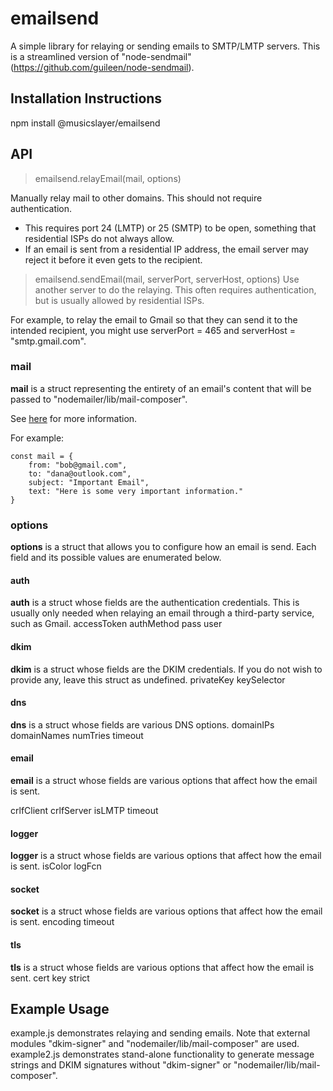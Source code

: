 # emailsend
A simple library for relaying or sending emails to SMTP/LMTP servers. This is a streamlined version of "node-sendmail" (https://github.com/guileen/node-sendmail).

## Installation Instructions
npm install @musicslayer/emailsend

## API
> emailsend.relayEmail(mail, options)

Manually relay mail to other domains. This should not require authentication.
- This requires port 24 (LMTP) or 25 (SMTP) to be open, something that residential ISPs do not always allow.
- If an email is sent from a residential IP address, the email server may reject it before it even gets to the recipient.

> emailsend.sendEmail(mail, serverPort, serverHost, options)
Use another server to do the relaying. This often requires authentication, but is usually allowed by residential ISPs.

For example, to relay the email to Gmail so that they can send it to the intended recipient, you might use serverPort = 465 and serverHost = "smtp.gmail.com".

### mail
**mail** is a struct representing the entirety of an email's content that will be passed to "nodemailer/lib/mail-composer".

See [here](https://nodemailer.com/extras/mailcomposer/#e-mail-message-fields) for more information.

For example:
```
const mail = {
    from: "bob@gmail.com",
    to: "dana@outlook.com",
    subject: "Important Email",
    text: "Here is some very important information."
}
```

### options
**options** is a struct that allows you to configure how an email is send. Each field and its possible values are enumerated below.

#### auth
**auth** is a struct whose fields are the authentication credentials. This is usually only needed when relaying an email through a third-party service, such as Gmail.
accessToken
authMethod
pass
user

#### dkim
**dkim** is a struct whose fields are the DKIM credentials. If you do not wish to provide any, leave this struct as undefined.
privateKey
keySelector

#### dns
**dns** is a struct whose fields are various DNS options.
domainIPs
domainNames
numTries
timeout

#### email
**email** is a struct whose fields are various options that affect how the email is sent.

crlfClient
crlfServer
isLMTP
timeout

#### logger
**logger** is a struct whose fields are various options that affect how the email is sent.
isColor
logFcn

#### socket
**socket** is a struct whose fields are various options that affect how the email is sent.
encoding
timeout

#### tls
**tls** is a struct whose fields are various options that affect how the email is sent.
cert
key
strict

## Example Usage
example.js demonstrates relaying and sending emails. Note that external modules "dkim-signer" and "nodemailer/lib/mail-composer" are used.
example2.js demonstrates stand-alone functionality to generate message strings and DKIM signatures without "dkim-signer" or "nodemailer/lib/mail-composer".
